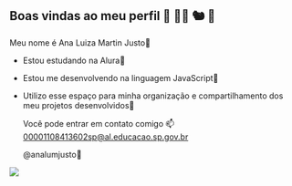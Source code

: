 ## Boas vindas ao meu perfil 🖤 🐤🍒 🐿️ 🐬

Meu nome é  Ana Luiza Martin Justo🐤
- Estou estudando na Alura🐤
- Estou me desenvolvendo na linguagem JavaScript🐤
- Utilizo esse espaço para minha organização e compartilhamento dos meu projetos desenvolvidos🐤

  Você pode entrar em contato comigo 📫
  00001108413602sp@al.educacao.sp.gov.br

   @analumjusto🦬

![](https://media.tenor.com/IRsKuckW418AAAAM/come-here-deadpool.gif)
